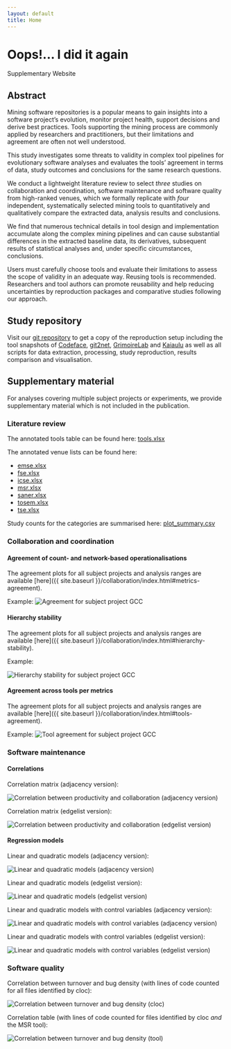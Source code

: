 ```yaml
---
layout: default
title: Home
---
```


# Oops!... I did it again

Supplementary Website

## Abstract

Mining software repositories is a popular means to gain insights into
a software project’s evolution, monitor project health, support decisions and
derive best practices. Tools supporting the mining process are commonly applied by 
researchers and practitioners, but their limitations and agreement are
often not well understood.

This study investigates some threats to validity in complex tool
pipelines for evolutionary software analyses and evaluates the tools’ agreement 
in terms of data, study outcomes and conclusions for the same research
questions.

We conduct a lightweight literature review to select *three* studies
on collaboration and coordination, software maintenance and software quality
from high-ranked venues, which we formally replicate with *four* independent,
systematically selected mining tools to quantitatively and qualitatively compare 
the extracted data, analysis results and conclusions.

We find that numerous technical details in tool design and implementation accumulate
along the complex mining pipelines and can cause substantial differences in the 
extracted baseline data, its derivatives, subsequent results
of statistical analyses and, under specific circumstances, conclusions.

Users must carefully choose tools and evaluate their limitations
to assess the scope of validity in an adequate way. Reusing tools is recommended. 
Researchers and tool authors can promote reusability and help reducing 
uncertainties by reproduction packages and comparative studies following
our approach.

## Study repository

Visit our [git repository](https://github.com/nicolehoess/emse2025) to get a copy of 
the reproduction setup including the tool snapshots of 
[Codeface](https://github.com/lfd/codeface),
[git2net](https://github.com/gotec/git2net),
[GrimoireLab](https://github.com/chaoss/grimoirelab) and
[Kaiaulu](https://github.com/sailuh/kaiaulu)
as well as all scripts for
data extraction, processing, study reproduction, results comparison and visualisation.

## Supplementary material

For analyses covering multiple subject projects or experiments, 
we provide supplementary material which is not included in the publication.

### Literature review

The annotated tools table can be found here: [tools.xlsx](/literature/tools.xlsx)

The annotated venue lists can be found here:
- [emse.xlsx](/literature/emse.xlsx)
- [fse.xlsx](/literature/fse.xlsx)
- [icse.xlsx](/literature/icse.xlsx)
- [msr.xlsx](/literature/msr.xlsx)
- [saner.xlsx](/literature/saner.xlsx)
- [tosem.xlsx](/literature/tosem.xlsx)
- [tse.xlsx](/literature/tse.xlsx)

Study counts for the categories are summarised here: [plot_summary.csv](/literature/plot_summary.csv)

### Collaboration and coordination

#### Agreement of count- and network-based operationalisations

The agreement plots for all subject projects and analysis ranges are available [here]({{ site.baseurl }}/collaboration/index.html#metrics-agreement).

Example:
![Agreement for subject project GCC](/collaboration/gcc_agreement_107-104.png)

#### Hierarchy stability

The agreement plots for all subject projects and analysis ranges are available [here]({{ site.baseurl }}/collaboration/index.html#hierarchy-stability).

Example:

![Hierarchy stability for subject project GCC](/collaboration/gcc_stability_107-104.png)

#### Agreement across tools per metrics

The agreement plots for all subject projects and analysis ranges are available [here]({{ site.baseurl }}/collaboration/index.html#tools-agreement).

Example:
![Tool agreement for subject project GCC](/collaboration/gcc_tool_agreement_107-104.png)


### Software maintenance

#### Correlations

Correlation matrix (adjacency version):

![Correlation between productivity and collaboration (adjacency version)](/productivity/corr_adjacency.png)

Correlation matrix (edgelist version):

![Correlation between productivity and collaboration (edgelist version)](/productivity/corr_edgelist.png)

#### Regression models

Linear and quadratic models (adjacency version):

![Linear and quadratic models (adjacency version)](/productivity/reg_adjacency.png)

Linear and quadratic models (edgelist version):

![Linear and quadratic models (edgelist version)](/productivity/reg_edgelist.png)

Linear and quadratic models with control variables (adjacency version):

![Linear and quadratic models with control variables (adjacency version)](/productivity/reg_adjacency_controls.png)

Linear and quadratic models with control variables (edgelist version):

![Linear and quadratic models with control variables (edgelist version)](/productivity/reg_edgelist_controls.png)


### Software quality

Correlation between turnover and bug density (with lines of code counted for all files identified by cloc):

![Correlation between turnover and bug density (cloc)](/quality/corr.png)

Correlation table (with lines of code counted for files identified by cloc *and* the MSR tool):

![Correlation between turnover and bug density (tool)](/quality/corr_filtered.png)